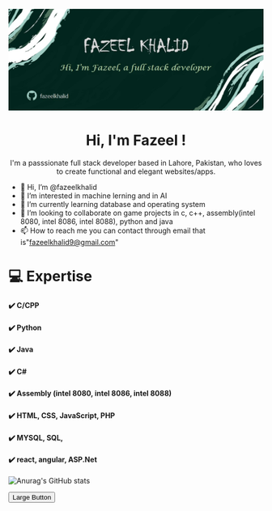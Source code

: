 ![banner](https://github.com/fazeelkhalid/fazeelkhalid/blob/main/Banner.jpg)

<h1 align="center">Hi, I'm Fazeel !</h1>
<p align="center">I'm a passsionate full stack developer based in Lahore, Pakistan,  who loves to create functional and elegant websites/apps.</p>
 
- 👋 Hi, I’m @fazeelkhalid
- 👀 I’m interested in machine lerning and in AI
- 🌱 I’m currently learning database and operating system
- 💞️ I’m looking to collaborate on game projects in c, c++, assembly(intel 8080, intel 8086, intel 8088), python and java
- 📫 How to reach me 
  you can contact through email that is"fazeelkhalid9@gmail.com"

#  💻 Expertise
#### ✔️ C/CPP 
#### ✔️ Python
#### ✔️ Java 
#### ✔️ C#
#### ✔️ Assembly (intel 8080, intel 8086, intel 8088)
#### ✔️ HTML, CSS, JavaScript, PHP
#### ✔️ MYSQL, SQL, 
#### ✔️ react, angular, ASP.Net


![Anurag's GitHub stats](https://github-readme-stats.vercel.app/api?username=fazeelkhalid&show_icons=true&theme=radical)

<button href="#" class="large">Large Button</button>
<!---
fazeelkhalid/fazeelkhalid is a ✨ special ✨ repository because its `README.md` (this file) appears on your GitHub profile.
You can click the Preview link to take a look at your changes.
--->
